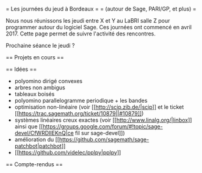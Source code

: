 = Les journées du jeud à Bordeaux =
= (autour de Sage, PARI/GP, et plus) =

Nous nous réunissons les jeudi entre X et Y au LaBRI salle Z pour programmer autour du logiciel Sage. Ces journées ont commencé en avril 2017. Cette page permet de suivre l'activité des rencontres.

Prochaine séance le jeudi ?

== Projets en cours ==

== Idées ==

 * polyomino dirigé convexes
 * arbres non ambigus
 * tableaux boisés
 * polyomino parallelogramme periodique + les bandes 
 * optimisation non-linéaire (voir [[http://scip.zib.de/|scip]] et le ticket [[https://trac.sagemath.org/ticket/10879||#10879]])
 * systèmes linéaires creux exactes (voir [[http://www.linalg.org/|linbox]] ainsi que [[https://groups.google.com/forum/#!topic/sage-devel/CfWRDIIEKnQ|ce fil sur sage-devel]])
 * amélioration du [[https://github.com/sagemath/sage-patchbot|patchbot]]
 * [[https://github.com/videlec/pplpy|pplpy]]

== Compte-rendus ==
